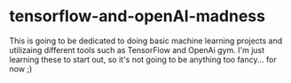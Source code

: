 # tensorflow-and-openAI-madness
This is going to be dedicated to doing basic machine learning projects and utilizaing different tools such as TensorFlow and OpenAi gym. I'm just learning these to start out, so it's not going to be anything too fancy... for now ;)
